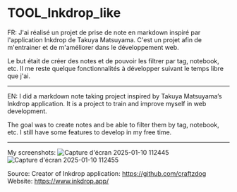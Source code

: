 # TOOL_Inkdrop_like

FR:
J'ai réalisé un projet de prise de note en markdown inspiré par l'application Inkdrop de Takuya Matsuyama.
C'est un projet afin de m'entrainer et de m'améliorer dans le développement web.

Le but était de créer des notes et de pouvoir les filtrer par tag, notebook, etc.
Il me reste quelque fonctionnalités à développer suivant le temps libre que j'ai.

---

EN:
I did a markdown note taking project inspired by Takuya Matsuyama’s Inkdrop application.
It is a project to train and improve myself in web development.

The goal was to create notes and be able to filter them by tag, notebook, etc.
I still have some features to develop in my free time.

---

My screenshots:
![Capture d'écran 2025-01-10 112445](https://github.com/user-attachments/assets/0e067ad2-2723-4a13-a27d-1aa7ea2d73e5)
![Capture d'écran 2025-01-10 112455](https://github.com/user-attachments/assets/e5cf8b49-b851-4e10-8b17-5fac93b79374)


Source:
Creator of Inkdrop application: https://github.com/craftzdog
Website: https://www.inkdrop.app/
